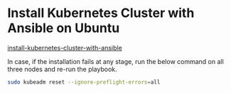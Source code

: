 # Install Kubernetes Cluster with Ansible on Ubuntu

[install-kubernetes-cluster-with-ansible](https://www.linuxsysadmins.com/install-kubernetes-cluster-with-ansible/)

In case, if the installation fails at any stage, run the below command on all three nodes and re-run the playbook.

```bash
sudo kubeadm reset --ignore-preflight-errors=all
```
